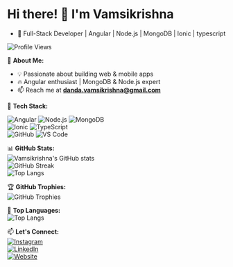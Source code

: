 # Hi there! 👋 I'm Vamsikrishna  
- 🚀 Full-Stack Developer | Angular | Node.js | MongoDB | Ionic | typescript

![Profile Views](https://komarev.com/ghpvc/?username=vamsi973&color=blue)  

🌱 **About Me:**  
- 💡 Passionate about building web & mobile apps 
- 🔥 Angular enthusiast | MongoDB & Node.js expert  
- 📫 Reach me at **[danda.vamsikrishna@gmail.com](mailto:danda.vamsikrishna@gmail.com)**

📌 **Tech Stack:** 

![Angular](https://img.shields.io/badge/-Angular-red?style=flat&logo=angular) 
![Node.js](https://img.shields.io/badge/-Node.js-green?style=flat&logo=node.js) 
![MongoDB](https://img.shields.io/badge/-MongoDB-lightgreen?style=flat&logo=mongodb)  
![Ionic](https://img.shields.io/badge/-Ionic-blue?style=flat&logo=ionic) 
![TypeScript](https://img.shields.io/badge/-TypeScript-007acc?style=flat&logo=typescript)  
![GitHub](https://img.shields.io/badge/-GitHub-181717?style=flat&logo=github) 
![VS Code](https://img.shields.io/badge/-VS%20Code-0078d7?style=flat&logo=visual-studio-code) 

📊 **GitHub Stats:**  
![Vamsikrishna's GitHub stats](https://github-readme-stats.vercel.app/api?username=vamsi973&show_icons=true&theme=dark)  
![GitHub Streak](https://github-readme-streak-stats.herokuapp.com/?user=vamsi973&theme=dark)  
![Top Langs](https://github-readme-stats.vercel.app/api/top-langs/?username=vamsi973&layout=compact&theme=dark)  

🏆 **GitHub Trophies:**  
![GitHub Trophies](https://github-profile-trophy.vercel.app/?username=vamsi973&theme=onedark)  



📌 **Top Languages:**  
![Top Langs](https://github-readme-stats.vercel.app/api/top-langs/?username=vamsi973&layout=compact&theme=dark)  

📫 **Let's Connect:**  
[![Instagram](https://img.shields.io/badge/-Instagram-E4405F?style=flat&logo=instagram&logoColor=white)](https://instagram.com/vamsikrishna0973)  
[![LinkedIn](https://img.shields.io/badge/-LinkedIn-blue?style=flat&logo=linkedin)](https://www.linkedin.com/in/vamsikrishna-danda-36798274)  
[![Website](https://img.shields.io/badge/-My%20Website-ff69b4?style=flat&logo=google-chrome&logoColor=white)](https://vamsikrishna.vercel.app/)  

<!---
vamsi973/vamsi973 is a ✨ special ✨ repository because its `README.md` (this file) appears on your GitHub profile.
You can click the Preview link to take a look at your changes.
--->

